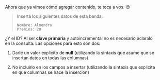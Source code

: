 Ahora que ya vimos cómo agregar contenido, te toca a vos. :wink:

> Insertá los siguientes datos de esta banda:
>
> ```
> Nombre: Almendra
> Premios: 28

¿Y el ID? Al ser **clave primaria** y autoincremental no es necesario aclaralo en la consulta. Las opciones para esto son dos:

1. Darle un valor explicito de **null** (utilizando la sintaxis que asume que se insertan datos en todas las columnas)

2. No incluirlo en los campos a insertar (utilizando la sintaxis que explicita en que columnas se hace la inserción)

<div class='mu-erd'
  data-entities='{
    "bandas": {
      "id" : {
        "type": "INTEGER",
        "pk": true
      },
      "nombre": {
        "type": "TEXT"
      },
      "premios": {
        "type": "INTEGER"
      }
    }
  }'>
</div>